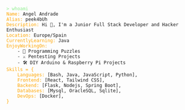 <pre><code><span style="color: lightgreen">> whoami</span>
<span style="color: orange">Name:</span> Angel Andrade
<span style="color: orange">Alias:</span> peek4bUh
<span style="color: orange">Description:</span> Hi 👋, I'm a Junior Full Stack Developer and Hacker Enthusiast
<span style="color: orange">Location:</span> Europe/Spain
<span style="color: orange">CurrentlyLearning:</span> Java
<span style="color: orange">EnjoyWorkingOn:</span>
    - 🧩 Programming Puzzles
    - ⚔️ Pentesting Projects
    - 🛠️ DIY Arduino & Raspberry Pi Projects
<span style="color: orange">Skills = {</span>
    <span style="color: orange">Languages:</span> [Bash, Java, JavaScript, Python],
    <span style="color: orange">Frontend:</span> [React, Tailwind CSS],
    <span style="color: orange">Backend:</span> [Flask, Nodejs, Spring Boot],
    <span style="color: orange">Databases:</span> [Mysql, OracleSQL, Sqlite],
    <span style="color: orange">DevOps:</span> [Docker],
<span style="color: orange">}</span> 
</pre></code>